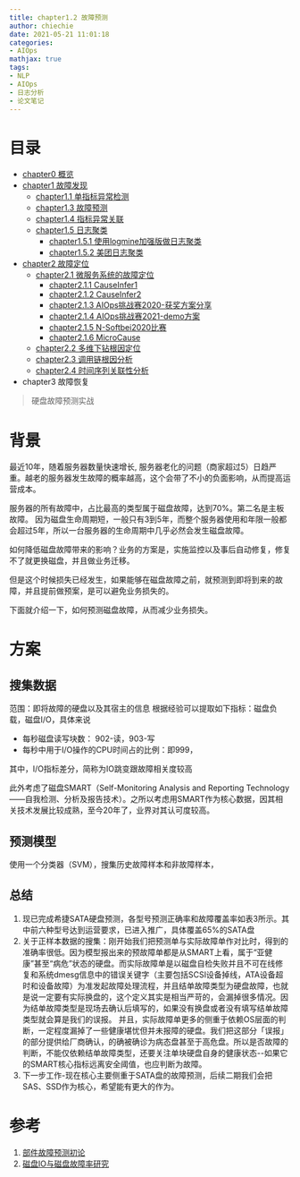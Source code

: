 ```yaml
---
title: chapter1.2 故障预测
author: chiechie
date: 2021-05-21 11:01:18
categories: 
- AIOps
mathjax: true
tags:
- NLP
- AIOps
- 日志分析
- 论文笔记 
---
```



# 目录

- [chapter0 概览](../AIOps-0-summary/)
- [chapter1 故障发现](../AIOps-1-event-generate/)
	- [chapter1.1 单指标异常检测](../AIOps-1_1-kpi-detector/)
	- [chapter1.3 故障预测](../AIOps-1_2-fault-prediction/)
	- [chapter1.4 指标异常关联](../AIOps-1_4-kpi-correlation/)
	- [chapter1.5 日志聚类](../AIOps-1_5-log-analysis/)
		- [chapter1.5.1 使用logmine加强版做日志聚类](../AIOps-1_5_1-log-analysis_logmine/)
		- [chapter1.5.2 美团日志聚类](../AIOps-1_5_2-log-analysis_meituan/)
- [chapter2 故障定位](../AIOps-2-event-analysis/)
	- [chapter2.1 微服务系统的故障定位](../AIOps-2_1-topo-rca/)
		- [chapter2.1.1 CauseInfer1](../AIOps-2_1_1-topo-rca-causeinfer-notes1/)
		- [chapter2.1.2 CauseInfer2](../AIOps-2_1_2-topo-rca-causeinfer-notes2/)
		- [chapter2.1.3 AIOps挑战赛2020-获奖方案分享](../AIOps-2_1_3-topo-rca-aiops2020/)
		- [chapter2.1.4 AIOps挑战赛2021-demo方案](../AIOps-2_1_4-topo-rca-aiops2021/)
		- [chapter2.1.5 N-Softbei2020比赛](../AIOps-2_1_5-topo-rca-cnsoftbei2020/)
		- [chapter2.1.6 MicroCause](../AIOps-2_1_6-topo-rca-MicroCause)
	- [chapter2.2 多维下钻根因定位](../AIOps-2_2-multi-dimensional-rca/)
	- [chapter2.3 调用链根因分析](../AIOps-2_3-trace_rca/)
	- [chapter2.4 时间序列关联性分析](../AIOps-2_4-metric_event_correlation/)
- chapter3 故障恢复

> 硬盘故障预测实战

# 背景

最近10年，随着服务器数量快速增长, 服务器老化的问题（商家超过5）日趋严重。越老的服务器发生故障的概率越高，这个会带了不小的负面影响，从而提高运营成本。

服务器的所有故障中，占比最高的类型属于磁盘故障，达到70%。第二名是主板故障。
因为磁盘生命周期短，一般只有3到5年，而整个服务器使用和年限一般都会超过5年，所以一台服务器的生命周期中几乎必然会发生磁盘故障。

如何降低磁盘故障带来的影响？业务的方案是，实施监控以及事后自动修复，修复不了就更换磁盘，并且做业务迁移。

但是这个时候损失已经发生，如果能够在磁盘故障之前，就预测到即将到来的故障，并且提前做预案，是可以避免业务损失的。

下面就介绍一下，如何预测磁盘故障，从而减少业务损失。

 
# 方案

##  搜集数据

范围：即将故障的硬盘以及其宿主的信息
根据经验可以提取如下指标：磁盘负载，磁盘I/O，具体来说

- 每秒磁盘读写块数： 902-读，903-写
- 每秒中用于I/O操作的CPU时间占的比例：即999，

其中，I/O指标差分，简称为IO跳变跟故障相关度较高

此外考虑了磁盘SMART（Self-Monitoring Analysis and Reporting Technology——自我检测、分析及报告技术）。之所以考虑用SMART作为核心数据，因其相关技术发展比较成熟，至今20年了，业界对其认可度较高。


##  预测模型

使用一个分类器（SVM），搜集历史故障样本和非故障样本，


## 总结

1. 现已完成希捷SATA硬盘预测，各型号预测正确率和故障覆盖率如表3所示。其中前六种型号达到运营要求，已进入推广，具体覆盖65%的SATA盘
2. 关于正样本数据的搜集：刚开始我们把预测单与实际故障单作对比时，得到的准确率很低。因为模型报出来的预故障单都是从SMART上看，属于“亚健康”甚至“病危”状态的硬盘。而实际故障单是以磁盘自检失败并且不可在线修复和系统dmesg信息中的错误关键字（主要包括SCSI设备掉线，ATA设备超时和设备故障）为准发起故障处理流程，并且结单故障类型为硬盘故障，也就是说一定要有实际换盘的，这个定义其实是相当严苛的，会漏掉很多情况。因为结单故障类型是现场去确认后填写的，如果没有换盘或者没有填写结单故障类型就会算是我们的误报。 并且，实际故障单更多的侧重于依赖OS层面的判断，一定程度漏掉了一些健康堪忧但并未报障的硬盘。我们把这部分「误报」的部分提供给厂商确认，的确被确诊为病态盘甚至于高危盘。所以是否故障的判断，不能仅依赖结单故障类型，还要关注单块硬盘自身的健康状态--如果它的SMART核心指标远离安全阈值，也应判断为故障。
3. 下一步工作-现在核心主要侧重于SATA盘的故障预测，后续二期我们会把SAS、SSD作为核心，希望能有更大的作为。
   


# 参考
1. [部件故障预测初论](http://km.oa.com/group/23255/articles/show/251071)
2. [磁盘IO与磁盘故障率研究](https://km.woa.com/group/11783/articles/show/170959?sessionKey=Q3i7YOn2ZcLaDSNohaOIZgxO5ztyEuU8)
